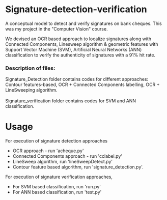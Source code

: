 # Signature-detection-verification
A conceptual model to detect and verify signatures on bank cheques. This was my project in the "Computer Vision" course.

We devised an OCR based approach to localize signatures along with Connected Components, Linesweep algorithm & geometric features with Support Vector Machine (SVM), Artificial Neural Networks (ANN) classification to verify the authenticity of signatures with a 91% hit rate.

### Description of files:
Signature_Detection folder contains codes for different approaches: Contour features-based, OCR + Connected Components labelling, OCR + LineSweeping algorithm.<br><br>
Signature_verification folder contains codes for SVM and ANN classification.

# Usage
For execution of signature detection approaches<br>
* OCR approach - run 'acheque.py'<br>
* Connected Components approach - run 'cclabel.py'<br>
* LineSweep algorithm, run 'lineSweepDetect.py'<br>
* Contour feature based algorithm, run 'signature_detection.py'.

For execution of signature verification approaches,<br>
* For SVM based classification, run 'run.py' <br>
* For ANN based classification, run 'test.py'
